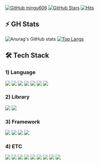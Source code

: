 [![GitHub mingu606](https://img.shields.io/github/followers/mingu606?label=follow&style=social)](https://github.com/mingu606)
[![GitHub Stars](https://img.shields.io/github/stars/mingu606?style=social)](https://github.com/mingu606)
[![Hits](https://hits.seeyoufarm.com/api/count/incr/badge.svg?url=https%3A%2F%2Fgithub.com%2Fmingu606%2Fhit-counter&count_bg=%23AE82CE&title_bg=%23292D3E&icon=github.svg&icon_color=%23A6ACCD&title=hits&edge_flat=false)](https://hits.seeyoufarm.com)

## ⚡ GH Stats

![Anurag's GitHub stats](https://github-readme-stats.vercel.app/api?username=mingu606\&rank_icon=github&theme=material-palenight)
[![Top Langs](https://github-readme-stats.vercel.app/api/top-langs/?username=mingu606&langs_count=8&layout=compact&theme=material-palenight)](https://github.com/mingu606/mingu606.git)

## 🛠️ Tech Stack
### 1) Language
<div>
  <img src="https://img.shields.io/badge/Python-3776AB?style=plastic&logo=Python&logoColor=white"/>
  <img src="https://img.shields.io/badge/Java-007396?style=plastic&logo=OpenJDK&logoColor=white"/> 
  <img src="https://img.shields.io/badge/C-A8B9CC?style=plastic&logo=C&logoColor=white"/>
  <img src="https://img.shields.io/badge/C++-00599C?style=plastic&logo=cplusplus&logoColor=white"/>
  <img src="https://img.shields.io/badge/HTML5-E34F26?style=plastic&logo=HTML5&logoColor=white"/>
  <img src="https://img.shields.io/badge/CSS3-1572B6?style=plastic&logo=CSS3&logoColor=white"/> 
  <img src="https://img.shields.io/badge/JavaScript-F7DF1E?style=plastic&logo=JavaScript&logoColor=white"/>
</div>
  
### 2) Library
<div>
  <img src="https://img.shields.io/badge/React-61DAFB?style=plastic&logo=React&logoColor=white&Color=white"/>
  <img src="https://img.shields.io/badge/OpenCV-5C3EE8?style=plastic&logo=OpenCV&logoColor=white"/>
</div>
  
### 3) Framework
<div>
  <img src="https://img.shields.io/badge/Bootstrap-7952B3?style=plastic&logo=bootstrap&logoColor=white"/>
  <img src="https://img.shields.io/badge/Flutter-02569B?style=plastic&logo=flutter&logoColor=white&Color=white"/>
  <img src="https://img.shields.io/badge/Django-092E20?style=plastic&logo=Django&logoColor=white"/>
  <img src="https://img.shields.io/badge/Vue.js-4FC08D?style=plastic&logo=vuedotjs&logoColor=white&Color=white"/>
</div>
  
### 4) ETC
<div>
  <img src="https://img.shields.io/badge/Git-F05032?style=plastic&logo=Git&logoColor=white"/>
  <img src="https://img.shields.io/badge/MySQL-4479A1?style=plastic&logo=MySQL&logoColor=white"/>
  <img src="https://img.shields.io/badge/Anaconda-44A833?style=plastic&logo=Anaconda&logoColor=white"/>

  
  <img src="https://img.shields.io/badge/Eclipse IDE-2C2255?style=plastic&logo=Eclipse IDE&logoColor=white"/>
  <img src="https://img.shields.io/badge/Visual Studio-5C2D91?style=plastic&logo=Visual Studio&logoColor=white"/>
  <img src="https://img.shields.io/badge/Visual Studio Code-007ACC?style=plastic&logo=Visual Studio Code&logoColor=white"/>
  <img src="https://img.shields.io/badge/Unity-111111?style=plastic&logo=Unity&logoColor=white"/>

  <img src="https://img.shields.io/badge/Firebase-FFCA28?style=plastic&logo=firebase&logoColor=white"/>

  
  <img src="https://img.shields.io/badge/Docker-2496ED?style=plastic&logo=Docker&logoColor=white"/>
  
</div>

<!--
**mingu606/mingu606** is a ✨ _special_ ✨ repository because its `README.md` (this file) appears on your GitHub profile.

Here are some ideas to get you started:

- 🔭 I’m currently working on ...
- 🌱 I’m currently learning ...
- 👯 I’m looking to collaborate on ...
- 🤔 I’m looking for help with ...
- 💬 Ask me about ...
- 📫 How to reach me: ...
- 😄 Pronouns: ...
- ⚡ Fun fact: ...
-->
